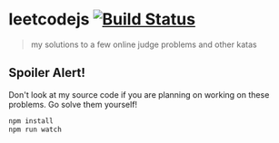 # leetcodejs [![Build Status][travis-image]][travis-url]
> my solutions to a few online judge problems and other katas

## Spoiler Alert!
Don't look at my source code if you are planning on working on these problems. Go solve them yourself!

```bash
npm install
npm run watch
```

[travis-image]: https://travis-ci.org/chluchan/leetcodejs.svg?branch=master
[travis-url]: https://travis-ci.org/chluchan/leetcodejs
